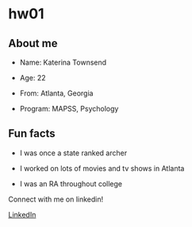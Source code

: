 # hw01

## **About me**

* Name: Katerina Townsend

* Age: 22

* From: Atlanta, Georgia

* Program: MAPSS, Psychology

## **Fun facts**

* I was once a state ranked archer

* I worked on lots of movies and tv shows in Atlanta

* I was an RA throughout college

Connect with me on linkedin!

[LinkedIn](www.linkedin.com/in/katerina-townsend-5a3254150)
